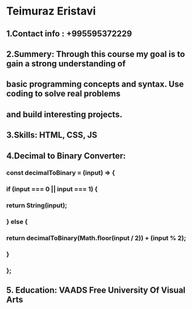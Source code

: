 # Teimuraz Eristavi

## 1.Contact info : +995595372229

## 2.Summery: Through this course my goal is to gain a strong understanding of
## basic programming concepts and syntax. Use coding to solve real problems
## and build interesting projects.

## 3.Skills: HTML, CSS, JS

## 4.Decimal to Binary Converter: 
### const decimalToBinary = (input) => {
###  if (input === 0 || input === 1) {
###    return String(input);
###  } else {
###    return decimalToBinary(Math.floor(input / 2)) + (input % 2);
###  }
### };

## 5. Education: VAADS Free University Of Visual Arts






